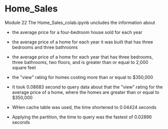 # Home_Sales
Module 22
The Home_Sales_colab.ipynb uncludes the information about
   * the average price for a four-bedroom house sold for each year
   * the average price of a home for each year it was built that has three bedrooms and three bathrooms
   * the average price of a home for each year that has three bedrooms, three bathrooms, two floors, and is greater than or equal to 2,000 square feet
   *  the "view" rating for homes costing more than or equal to $350,000

* It took 0.08683 second to query data about that the "view" rating for the average price of a home, where the homes are greater than or equal to $350,000
 * WHen cache table was used, the time shortened to 0.04424 seconds
 * Applying the partition, the time to query was the fastest of 0.02896 seconds
